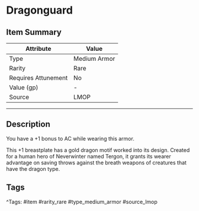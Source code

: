 # Dragonguard

## Item Summary

| Attribute            | Value                        |
|----------------------|------------------------------|
| Type                 | Medium Armor |
| Rarity               | Rare             |
| Requires Attunement  | No                |
| Value (gp)           | -    |
| Source               | LMOP |

---

## Description

You have a +1 bonus to AC while wearing this armor.

This +1 breastplate has a gold dragon motif worked into its design. Created for a human hero of Neverwinter named Tergon, it grants its wearer advantage on saving throws against the breath weapons of creatures that have the dragon type.

## Tags

^Tags: #item #rarity_rare #type_medium_armor #source_lmop